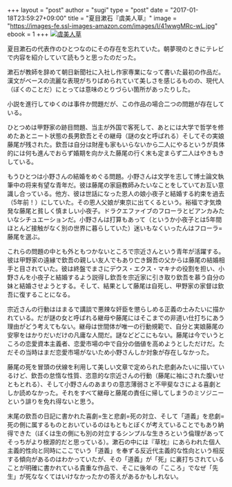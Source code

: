 +++
layout = "post"
author = "sugi"
type = "post"
date = "2017-01-18T23:59:27+09:00"
title = "夏目漱石『虞美人草』"
image = "https://images-fe.ssl-images-amazon.com/images/I/41wwgMRc-wL.jpg"
ebook = 1
+++
<a href="http://www.amazon.co.jp/exec/obidos/ASIN/B009IXK5DM/chezsugi-22/ref=nosim/" name="amazletlink" target="_blank"><img src="https://images-fe.ssl-images-amazon.com/images/I/41wwgMRc-wL.jpg" alt="虞美人草" class="alignleft"  /></a>

夏目漱石の代表作のひとつなのにその存在を忘れていた。朝夢現のときにテレビで内容を紹介していて読もうと思ったのだった。

漱石が教師を辞めて朝日新聞社に入社し作家専業になって書いた最初の作品だ。漢文がベースの流麗な表現がちりばめられていて美しさを感じるものの、現代人（ぼくのことだ）にとっては意味のとりづらい箇所があったりした。

小説を進行してゆくのは事件か問題だが、この作品の場合二つの問題が存在している。

ひとつめは甲野家の跡目問題、当主が外国で客死して、あとには大学で哲学を修めたあとニート状態の長男欽吾とその継母（謎の女と呼ばれる）そしてその実娘藤尾が残された。欽吾は自分は財産も家もいらないから二人にやるというが具体的には何も進んでおらず婚期を向かえた藤尾の行く末も定まらず二人はやきもきしている。

もうひとつは小野さんの結婚をめぐる問題。小野さんは文学を志して博士論文執筆中の将来有望な青年だ。彼は藤尾の家庭教師みたいなことをしていてお互い意識し合っている。他方、彼は世話になった恩人の娘小夜子と結婚する約束を過去（5年前！）にしていた。その恩人父娘が東京に出てくるという。裕福で才気煥発な藤尾と貧しく慎ましい小夜子。ドラクエファイブのフローラとビアンカみたいなシチュエーションだ。小野さんは打算もあって（というか小夜子とは5年間ほとんど接触がなく別の世界に暮らしていた）迷いもなくいったんはフローラ=藤尾を選ぶ。

これらの問題の中とも外ともつかないところで宗近さんという青年が活躍する。彼は甲野家の遠縁で欽吾の親しい友人でもあり亡き錦吾の父からは藤尾の結婚相手と目されていた。彼は終盤でまさにデウス・エクス・マキナの役割を担い、小野さんを小夜子と結婚するよう説得し欽吾を宗近家に引き取り欽吾を慕う自分の妹と結婚させようとする。そして、結果として藤尾は自死し、甲野家の家督は欽吾に復することになる。

宗近さんの行動ははまるで講談で悪辣な奸臣を懲らしめる正義の士みたいに描かれている。だが謎の女と呼ばれる継母や藤尾にはそこまでの非道い仕打ちにあう理由がどう考えてもない。継母は世間体が唯一の行動規範で、自分と実娘藤尾の安寧をはかりだいだけの凡庸な人間だ。謎などどこにもない。藤尾は今でいうところの恋愛資本主義者、恋愛市場の中で自分の価値を高めようとしただけだ。ただその当時はまだ恋愛市場がないため小野さんしか対象が存在しなかった。

藤尾の死を冒頭の伏線を利用して美しい文章で定められた悲劇みたいに描いているけど、欽吾の怠惰な性質、恣意的な宗近さんの行動（藤尾に袖にされた腹いせともとれる）、そして小野さんのあまりの意志薄弱さと不甲斐なさによる喜劇としか読めなかった。それをすべて継母と藤尾の責任に帰してしまうのミソジニーという誹りを免れ得ないと思う。

末尾の欽吾の日記に書かれた喜劇=生と悲劇=死の対立、そして「道義」を悲劇=死の側に属するものとおいているのはもともとぼくが考えていることでもあり納得できた（ぼくは生の側にも別の対立するシンプルな生きろという倫理があってそっちがより根源的だと思っている）。漱石の中には『草枕』にあらわれた個人主義的性向と同時にここでいう「道義」を奉ずる反近代主義的な性向という相反する傾向があるのはわかっていたが、その「道義」が「死」に裏打ちされていることが明確に書かれている貴重な作品で、そこに後年の「こころ」でなぜ「先生」が死ななくてはいけなかったかの答えがあるかもしれない。
